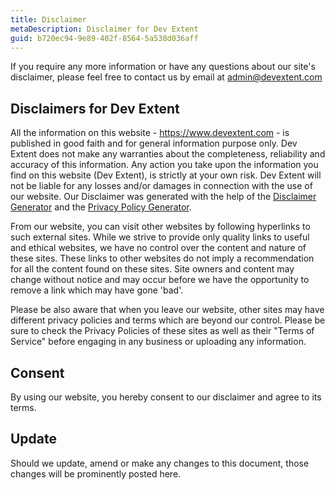```yaml
---
title: Disclaimer
metaDescription: Disclaimer for Dev Extent
guid: b720ec94-9e89-402f-8564-5a538d036aff
---
```


If you require any more information or have any questions about our site's
disclaimer, please feel free to contact us by email at admin@devextent.com

## Disclaimers for Dev Extent

All the information on this website - https://www.devextent.com - is published
in good faith and for general information purpose only. Dev Extent does not make
any warranties about the completeness, reliability and accuracy of this
information. Any action you take upon the information you find on this website
(Dev Extent), is strictly at your own risk. Dev Extent will not be liable for
any losses and/or damages in connection with the use of our website. Our
Disclaimer was generated with the help of the
[Disclaimer Generator](https://www.privacypolicyonline.com/disclaimer-generator/)
and the [Privacy Policy Generator](https://www.generateprivacypolicy.com).

From our website, you can visit other websites by following hyperlinks to such
external sites. While we strive to provide only quality links to useful and
ethical websites, we have no control over the content and nature of these sites.
These links to other websites do not imply a recommendation for all the content
found on these sites. Site owners and content may change without notice and may
occur before we have the opportunity to remove a link which may have gone 'bad'.

Please be also aware that when you leave our website, other sites may have
different privacy policies and terms which are beyond our control. Please be
sure to check the Privacy Policies of these sites as well as their "Terms of
Service" before engaging in any business or uploading any information.

## Consent

By using our website, you hereby consent to our disclaimer and agree to its
terms.

## Update

Should we update, amend or make any changes to this document, those changes will
be prominently posted here.
